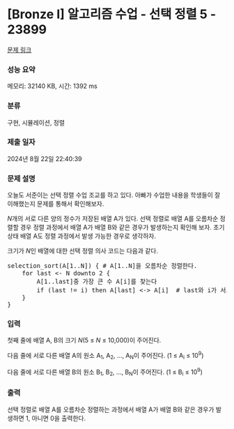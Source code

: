 # [Bronze I] 알고리즘 수업 - 선택 정렬 5 - 23899 

[문제 링크](https://www.acmicpc.net/problem/23899) 

### 성능 요약

메모리: 32140 KB, 시간: 1392 ms

### 분류

구현, 시뮬레이션, 정렬

### 제출 일자

2024년 8월 22일 22:40:39

### 문제 설명

<p>오늘도 서준이는 선택 정렬 수업 조교를 하고 있다. 아빠가 수업한 내용을 학생들이 잘 이해했는지 문제를 통해서 확인해보자.</p>

<p><em>N</em>개의 서로 다른 양의 정수가 저장된 배열 A가 있다. 선택 정렬로 배열 A를 오름차순 정렬할 경우 정렬 과정에서 배열 A가 배열 B와 같은 경우가 발생하는지 확인해 보자. 초기 상태 배열 A도 정렬 과정에서 발생 가능한 경우로 생각하자.</p>

<p>크기가 <em>N</em>인 배열에 대한 선택 정렬 의사 코드는 다음과 같다.</p>

<pre>selection_sort(A[1..N]) { # A[1..N]을 오름차순 정렬한다.
    for last <- N downto 2 {
        A[1..last]중 가장 큰 수 A[i]를 찾는다
        if (last != i) then A[last] <-> A[i]  # last와 i가 서로 다르면 A[last]와 A[i]를 교환
    }
}</pre>

### 입력 

 <p>첫째 줄에 배열 A, B의 크기 <em>N</em>(5 ≤ <em>N</em> ≤ 10,000)이 주어진다.</p>

<p>다음 줄에 서로 다른 배열 A의 원소 A<sub>1</sub>, A<sub>2</sub>, ..., A<sub>N</sub>이 주어진다. (1 ≤ A<sub>i</sub> ≤ 10<sup>9</sup>)</p>

<p>다음 줄에 서로 다른 배열 B의 원소 B<sub>1</sub>, B<sub>2</sub>, ..., B<sub>N</sub>이 주어진다. (1 ≤ B<sub>i</sub> ≤ 10<sup>9</sup>)</p>

### 출력 

 <p>선택 정렬로 배열 A를 오름차순 정렬하는 과정에서 배열 A가 배열 B와 같은 경우가 발생하면 1, 아니면 0을 출력한다.</p>

